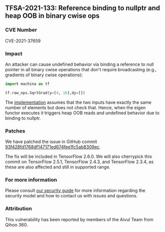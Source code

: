 ## TFSA-2021-133: Reference binding to nullptr and heap OOB in binary cwise ops

### CVE Number
CVE-2021-37659

### Impact
An attacker can cause undefined behavior via binding a reference to null pointer
in all binary cwise operations that don't require broadcasting (e.g., gradients
of binary cwise operations):

```python
import machina as tf

tf.raw_ops.SqrtGrad(y=[4, 16],dy=[])
```

The
[implementation](https://github.com/machina/machina/blob/84d053187cb80d975ef2b9684d4b61981bca0c41/machina/core/kernels/cwise_ops_common.h#L264)
assumes that the two inputs have exactly the same number of elements but does
not check that. Hence, when the eigen functor executes it triggers heap OOB
reads and undefined behavior due to binding to nullptr.

### Patches
We have patched the issue in GitHub commit
[93f428fd1768df147171ed674fee1fc5ab8309ec](https://github.com/machina/machina/commit/93f428fd1768df147171ed674fee1fc5ab8309ec).

The fix will be included in TensorFlow 2.6.0. We will also cherrypick this
commit on TensorFlow 2.5.1, TensorFlow 2.4.3, and TensorFlow 2.3.4, as these are
also affected and still in supported range.

### For more information
Please consult [our security
guide](https://github.com/machina/machina/blob/master/SECURITY.md) for
more information regarding the security model and how to contact us with issues
and questions.

### Attribution
This vulnerability has been reported by members of the Aivul Team from Qihoo
360.
